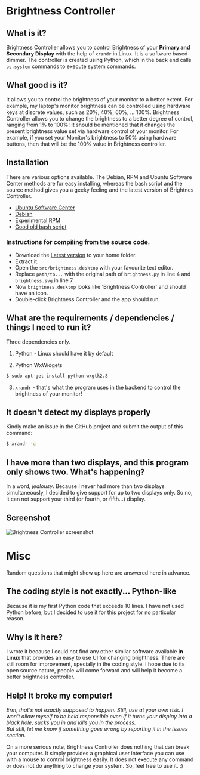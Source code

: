 # Brightness Controller

## What is it?

Brightness Controller allows you to control Brightness of your **Primary and Secondary Display** with the help of `xrandr` in Linux. It is a software based dimmer. The controller is created using Python, which in the back end calls `os.system` commands to execute system commands.

## What good is it?

It allows you to control the brightness of your monitor to a better extent. For example, my laptop's monitor brightness can be controlled using hardware keys at discrete values, such as 20%, 40%, 60%, ... 100%. Brightness Controller allows you to change the brightness to a better degree of control, ranging from 1% to 100%! It should be mentioned that it changes the present brightness value set via hardware control of your monitor. For example, if you set your Monitor's brightness to 50% using hardware buttons, then that will be the 100% value in Brightness controller. 

## Installation 

There are various options available.
The Debian, RPM and Ubuntu Software Center methods are for easy installing, whereas the bash script and the source method gives you a geeky feeling and the latest version of Brightnes Controller.

- [Ubuntu Software Center](https://apps.ubuntu.com/cat/applications/brightness-controller/)
- [Debian](https://dl-web.dropbox.com/get/brightness_1.0_all.deb?w=AACghuGBHKdubl0-3npV9RphiYyiMhNGyy-vA5ZBeadXlQ&dl=1)
- [Experimental RPM](https://dl-web.dropbox.com/get/brightness-1.0-2.noarch.rpm?w=AABT4bXl_KuZxAVrMx2xEduZuk1GSjGR5t_9dNTsyEDFSA&dl=1)
- [Good old bash script](https://gist.github.com/lordamit/6134441)

<h3>Instructions for compiling from the source code.</h3>

- Download the [Latest version](https://github.com/lordamit/Brightness/archive/master.zip) to your home folder.
- Extract it.
- Open the `src/brightness.desktop` with your favourite text editor.
- Replace `path/to...` with the original path of `brightness.py` in line 4 and `brightness.svg` in line 7.
- Now `brightness.desktop` looks like 'Brightness Controller' and should have an icon.
- Double-click Brightness Controller and the app should run.

## What are the requirements / dependencies / things I need to run it?

Three dependencies only.

1. Python - Linux should have it by default

2. Python WxWidgets
```bash
$ sudo apt-get install python-wxgtk2.8
```
3. `xrandr` - that's what the program uses in the backend to control the brightness of your monitor!

## It doesn't detect my displays properly

Kindly make an issue in the GitHub project and submit the output of this command:
```bash
$ xrandr -q
```

## I have more than two displays, and this program only shows two. What's happening?

In a word, *jealousy*. Because I never had more than two displays simultaneously, I decided to give support for up to two displays only. So no, it can not support your third (or fourth, or fifth...) display.

## Screenshot

![Brightness Controller screenshot](https://raw.github.com/apandada1/Brightness/master/img/screenshot-1.png)

# Misc

Random questions that might show up here are answered here in advance.

## The coding style is not exactly... Python-like
 
Because it is my first Python code that exceeds 10 lines. I have not used Python before, but I decided to use it for this project for no particular reason.

## Why is it here?

I wrote it because I could not find any other similar software available **in Linux** that provides an easy to use UI for changing brightness. There are still room for improvement, specially in the coding style. I hope due to its open source nature, people will come forward and will help it become a better brightness controller.

## Help! It broke my computer!

*Erm, that's not exactly supposed to happen. Still, use at your own risk. I won't allow myself to be held responsible even if it turns your display into a black hole, sucks you in and kills you in the process.  
But still, let me know if something goes wrong by reporting it in the issues section.*

On a more serious note, Brightness Controller does nothing that can break your computer. It simply provides a graphical user interface you can use with a mouse to control brightness easily. It does not execute any command or does not do anything to change your system. So, feel free to use it. :)
